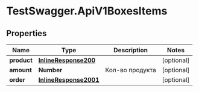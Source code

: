 # TestSwagger.ApiV1BoxesItems

## Properties

Name | Type | Description | Notes
------------ | ------------- | ------------- | -------------
**product** | [**InlineResponse200**](InlineResponse200.md) |  | [optional] 
**amount** | **Number** | Кол-во продукта | [optional] 
**order** | [**InlineResponse2001**](InlineResponse2001.md) |  | [optional] 


